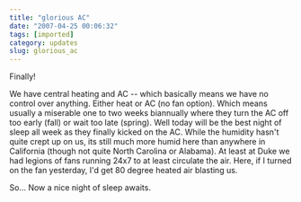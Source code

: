 ```yaml
---
title: "glorious AC"
date: "2007-04-25 00:06:32"
tags: [imported]
category: updates
slug: glorious_ac
---
```


Finally!

We have central heating and AC -- which basically means we have no control over
anything. Either heat or AC (no fan option). Which means usually a miserable one
to two weeks biannually where they turn the AC off too early (fall) or wait too
late (spring). Well today will be the best night of sleep all week as they
finally kicked on the AC. While the humidity hasn't quite crept up on us, its
still much more humid here than anywhere in California (though not quite North
Carolina or Alabama). At least at Duke we had legions of fans running 24x7 to at
least circulate the air. Here, if I turned on the fan yesterday, I'd get 80
degree heated air blasting us.

So... Now a nice night of sleep awaits.
